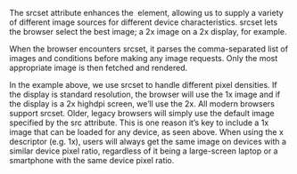 The srcset attribute enhances the <img> element, allowing
us to supply a variety of different image sources for different device characteristics. srcset lets the browser select the
best image; a 2x image on a 2x display, for example.

When the browser encounters srcset, it parses the comma-separated list of images and conditions before making
any image requests. Only the most appropriate image is
then fetched and rendered.

In the example above, we use srcset to handle different
pixel densities. If the display is standard resolution, the
browser will use the 1x image and if the display is a 2x highdpi screen, we’ll use the 2x.
All modern browsers support srcset. Older, legacy browsers
will simply use the default image specified by the src attribute. This is one reason it’s key to include a 1x image that
can be loaded for any device, as seen above.
When using the x descriptor (e.g. 1x), users will always get
the same image on devices with a similar device pixel ratio,
regardless of it being a large-screen laptop or a smartphone
with the same device pixel ratio.
